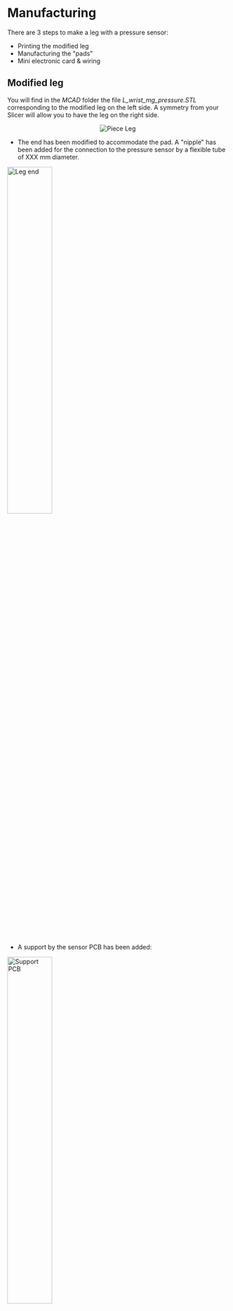 # Manufacturing

There are 3 steps to make a leg with a pressure sensor:

- Printing the modified leg
- Manufacturing the "pads"
- Mini electronic card & wiring

## Modified leg
You will find in the *MCAD* folder the file *L_wrist_mg_pressure.STL* corresponding to the modified leg on the left side. A symmetry from your Slicer will allow you to have the leg on the right side.

<div align="center"><img alt="Piece Leg" src="assets/making_leg_full.png"/></div>

- The end has been modified to accommodate the pad.
A "nipple" has been added for the connection to the pressure sensor by a flexible tube of XXX mm diameter.  
<img alt="Leg end" width="45%" src="assets/making_leg_partA.png"/>  

- A support by the sensor PCB has been added:  
<img alt="Support PCB" width="45%" src="assets/making_leg_partB.png"/>

- Finally, it is necessary to add a flexible tube with an internal diameter of 4mm and a length of 55 mm. I found some in a pet store for aquarium air pumps.  
<img alt="Tube" src="assets/making_leg_partC.png"/>

## Making the "cushion"

The principle is to print 3D molds in order to "model" Silicone bathroom joints:

<div align="center"><img alt="silicone-mold-A" width="45%" src="assets/silicone-mold_A.png" />&nbsp;<img alt="silicone-mold-B" width="45%" src="assets/silicone-mold_B.png" /></div>

- The Silicone is first kneaded in water saturated with dishwashing liquid:  
[![Silicone Mold](assets/result_molding.png)](https://youtu.be/2pnlD2yrzPs)

- A few hours drying and here is our part ready, several thickness tests have been carried out, for this it is enough to modify the diameter of the ball of the mold B:  
[![Result Silicone Mold](assets/result_silicone-mold.png)](https://youtu.be/qxboo4HXB_k)

- RAS on the assembly side, it is enough to add a tight elastic:  
<img alt="Assembly with Elastisque" src="assets/making_leg_partD.png"/>

### Mini electronic card & wiring
#### Sensor side card
A 1st card is installed on each leg in order to connect the pressure sensor to the µController:
<div align="center"><img alt="PCB Leg" width="85%" src="assets/making_Leg_PcbA.png"/></div>

List of components:
- 1x Sensor mpx5010-2165
- 1x Led
- 1x 220 ohm resistor

Wiring:
- The 1 V OUT pin of the sensor will be connected to an analog input Ax of the µController
- The resistor will be connected to a digital output of the µController Dx allowing the LED to be lit.

#### µController side card
Shield type card to add to the Arduino Mega allowing to transmit the 5V power supply, the ground, the signal to light the LED, and to retrieve the value of the sensor:
<div align="center"><img alt="PCB Shield µC" width="85%" src="assets/making_Leg_PcbB.png"/></div>

#### Grommet
I modeled a grommet to add on the "elbow" of the leg that you will find in the *MCAD* folder:
<div align="center"><img alt="Wire Grommet Modeling" width="45%" src="assets/making_Leg_PcbC.png" />&nbsp;<img alt="Mounted Wire Grommet" width="45%" src="assets/making_Leg_PcbC2.png" /></div>

---

[back to menu](../README.md)